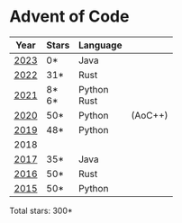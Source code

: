 # Advent of Code

| Year          | Stars      | Language       |         |
| ------------- | -----      | --------       | ------- |
| [2023](/2023) | 0*         | Java           |         |
| [2022](/2022) | 31*        | Rust           |         |
| [2021](/2021) | 8*<br>6*   | Python<br>Rust |         |
| [2020](/2020) | 50*        | Python         | (AoC++) |
| [2019](/2019) | 48*        | Python         |         |
|  2018         |            |                |         |
| [2017](/2017) | 35*        | Java           |         |
| [2016](/2016) | 50*        | Rust           |         |
| [2015](/2015) | 50*        | Python         |         |

Total stars: 300*
